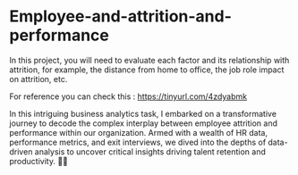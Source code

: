 # Employee-and-attrition-and-performance
In this project, you will need to evaluate each factor and its relationship with attrition, for example, the distance from home to office, the job role impact on attrition, etc.

For reference you can check this : https://tinyurl.com/4zdyabmk

In this intriguing business analytics task, I embarked on a transformative journey to decode the complex interplay between employee attrition and performance within our organization. Armed with a wealth of HR data, performance metrics, and exit interviews, we dived into the depths of data-driven analysis to uncover critical insights driving talent retention and productivity. 🌟🚀
